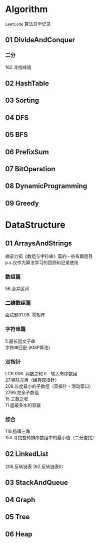 
# Algorithm

`LeetCode` 算法自学记录

## 01 DivideAndConquer

### 二分

162.寻找峰值

## 02 HashTable

## 03 Sorting

## 04 DFS

## 05 BFS

## 06 PrefixSum

## 07 BitOperation

## 08 DynamicProgramming

## 09 Greedy

# DataStructure

## 01 ArraysAndStrings

摘录力扣《数组与字符串》篇的一些有趣题目  
p.s.仅作为算法学习的回顾和记录使用

### 数组篇

56.合并区间

### 二维数组篇

面试题01.08. 零矩阵  

### 字符串篇

5.最长回文子串  
字符串匹配 (KMP算法)  

### 双指针

LCR 006. 两数之和 II - 输入有序数组  
27.移除元素（经典双指针）  
209.长度最小的子数组（双指针 - 滑动窗口）  
2799.完全子数组  
15.三数之和  
11.盛最多水的容器  

### 综合

119.杨辉三角  
153.寻找旋转排序数组中的最小值（二分查找）  

## 02 LinkedList

206.反转链表 (92.反转链表II)

## 03 StackAndQueue

## 04 Graph

## 05 Tree

## 06 Heap
